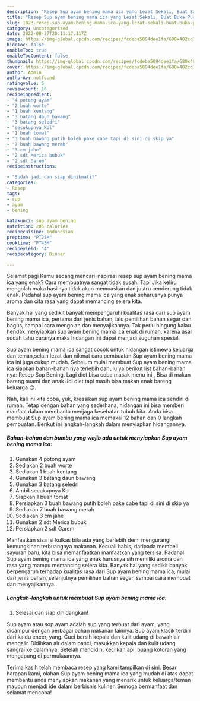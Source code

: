 ```yaml
---
description: "Resep Sup ayam bening mama ica yang Lezat Sekali, Buat Buka Puasa}"
title: "Resep Sup ayam bening mama ica yang Lezat Sekali, Buat Buka Puasa}"
slug: 1023-resep-sup-ayam-bening-mama-ica-yang-lezat-sekali-buat-buka-puasa
category: Uncategorized
date: 2022-08-27T20:11:17.117Z
image: https://img-global.cpcdn.com/recipes/fcdeba5094dee1fa/680x482cq70/sup-ayam-bening-mama-ica-foto-resep-utama.jpg
hideToc: false
enableToc: true
enableTocContent: false
thumbnail: https://img-global.cpcdn.com/recipes/fcdeba5094dee1fa/680x482cq70/sup-ayam-bening-mama-ica-foto-resep-utama.jpg
cover: https://img-global.cpcdn.com/recipes/fcdeba5094dee1fa/680x482cq70/sup-ayam-bening-mama-ica-foto-resep-utama.jpg
author: Admin
authorAv: notfound
ratingvalue: 5
reviewcount: 16
recipeingredient:
- "4 potong ayam"
- "2 buah worte"
- "1 buah kentang"
- "3 batang daun bawang"
- "3 batang seledri"
- "secukupnya Kol"
- "1 buah tomat"
- "3 buah bawang putih boleh pake cabe tapi di sini di skip ya"
- "7 buah bawang merah"
- "3 cm jahe"
- "2 sdt Merica bubuk"
- "2 sdt Garem"
recipeinstructions:

- "Sudah jadi dan siap dinikmati!"
categories:
- Resep
tags:
- sup
- ayam
- bening

katakunci: sup ayam bening 
nutrition: 205 calories
recipecuisine: Indonesian
preptime: "PT25M"
cooktime: "PT43M"
recipeyield: "4"
recipecategory: Dinner

---
```



Selamat pagi Kamu sedang mencari inspirasi resep sup ayam bening mama ica yang enak? Cara membuatnya sangat tidak susah. Tapi Jika keliru mengolah maka hasilnya tidak akan memuaskan dan justru cenderung tidak enak. Padahal sup ayam bening mama ica yang enak seharusnya punya aroma dan cita rasa yang dapat memancing selera kita.


Banyak hal yang sedikit banyak mempengaruhi kualitas rasa dari sup ayam bening mama ica, pertama dari jenis bahan, lalu pemilihan bahan segar dan bagus, sampai cara mengolah dan menyajikannya. Tak perlu bingung kalau hendak menyiapkan sup ayam bening mama ica enak di rumah, karena asal sudah tahu caranya maka hidangan ini dapat menjadi suguhan spesial.

Sup ayam bening mama ica sangat cocok untuk hidangan istimewa keluarga dan teman,selain lezat dan nikmat cara pembuatan Sup ayam bening mama ica ini juga cukup mudah. Sebelum mulai membuat Sup ayam bening mama ica siapkan bahan-bahan nya terlebih dahulu ya,berikut list bahan-bahan nya: Resep Sop Bening. Lagi diet bisa coba masak menu ini,, Bisa di makan bareng suami dan anak Jdi diet tapi masih bisa makan enak bareng keluarga 😊.


Nah, kali ini kita coba, yuk, kreasikan sup ayam bening mama ica sendiri di rumah. Tetap dengan bahan yang sederhana, hidangan ini bisa memberi manfaat dalam membantu menjaga kesehatan tubuh kita. Anda bisa membuat Sup ayam bening mama ica memakai 12 bahan dan 0 langkah pembuatan. Berikut ini langkah-langkah dalam menyiapkan hidangannya.

<!--inarticleads1-->

##### Bahan-bahan dan bumbu yang wajib ada untuk menyiapkan Sup ayam bening mama ica:

1. Gunakan 4 potong ayam
1. Sediakan 2 buah worte
1. Sediakan 1 buah kentang
1. Gunakan 3 batang daun bawang
1. Gunakan 3 batang seledri
1. Ambil secukupnya Kol
1. Siapkan 1 buah tomat
1. Persiapkan 3 buah bawang putih boleh pake cabe tapi di sini di skip ya
1. Sediakan 7 buah bawang merah
1. Sediakan 3 cm jahe
1. Gunakan 2 sdt Merica bubuk
1. Persiapkan 2 sdt Garem


Manfaatkan sisa isi kulkas bila ada yang berlebih demi mengurangi kemungkinan terbuangnya makanan. Kecuali habis, daripada membeli sayuran baru, kita bisa memanfaatkan manfaatkan yang tersisa. Padahal Sup ayam bening mama ica yang enak harusnya sih memiliki aroma dan rasa yang mampu memancing selera kita. Banyak hal yang sedikit banyak berpengaruh terhadap kualitas rasa dari Sup ayam bening mama ica, mulai dari jenis bahan, selanjutnya pemilihan bahan segar, sampai cara membuat dan menyajikannya.. 

<!--inarticleads2-->

##### Langkah-langkah untuk membuat Sup ayam bening mama ica:


1. Selesai dan siap dihidangkan!

Sup ayam atau sop ayam adalah sup yang terbuat dari ayam, yang dicampur dengan berbagai bahan makanan lainnya. Sup ayam klasik terdiri dari kaldu encer, yang. Cuci bersih kepala dan kulit udang di bawah air mengalir. Didihkan air dalam panci, masukkan kepala dan kulit udang sangrai ke dalamnya. Setelah mendidih, kecilkan api, buang kotoran yang mengapung di permukaannya. 

Terima kasih telah membaca resep yang kami tampilkan di sini. Besar harapan kami, olahan Sup ayam bening mama ica yang mudah di atas dapat membantu anda menyiapkan makanan yang menarik untuk keluarga/teman maupun menjadi ide dalam berbisnis kuliner. Semoga bermanfaat dan selamat mencoba!
